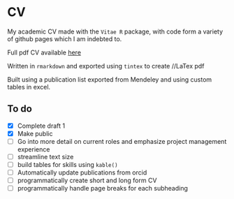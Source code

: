 # CV

My academic CV made with the `Vitae R` package, with code form a variety of github pages which I am indebted to. 

Full pdf CV available [here](https://github.com/Conorisco/CV/blob/main/CV_conorisco/CV_conorisco.pdf)

Written in `rmarkdown` and exported using `tintex` to create //LaTex pdf 

Built using a publication list exported from Mendeley and using custom tables in excel.

## To do

- [x] Complete draft 1
- [x] Make public
- [ ] Go into more detail on current roles and emphasize project management experience 
- [ ] streamline text size
- [ ] build tables for skills using `kable()`
- [ ] Automatically update publications from orcid
- [ ] programmatically create short and long form CV
- [ ] programmatically handle page breaks for each subheading